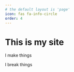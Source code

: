 ```yaml
---
# the default layout is 'page'
icon: fas fa-info-circle
order: 4
---
```


# This is my site

I make things

I break things

